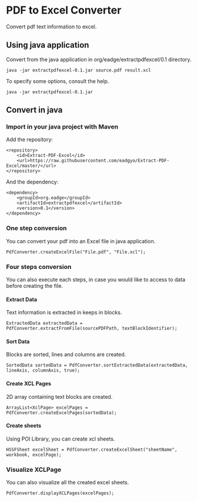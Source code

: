 # PDF to Excel Converter
Convert pdf text information to excel.
## Using java application
Convert from the java application in org/eadge/extractpdfexcel/0.1 directory.
```
java -jar extractpdfexcel-0.1.jar source.pdf result.xcl
```

To specify some options, consult the help.
```
java -jar extractpdfexcel-0.1.jar
```
## Convert in java
### Import in your java project with Maven
Add the repository:
```
<repository>
    <id>Extract-PDF-Excel</id>
    <url>https://raw.githubusercontent.com/eadgyo/Extract-PDF-Excel/master/</url>
</repository>
```
And the dependency:
```
<dependency>
    <groupId>org.eadge</groupId>
    <artifactId>extractpdfexcel</artifactId>
    <version>0.1</version>
</dependency>
```
### One step conversion
You can convert your pdf into an Excel file in java application.
```
PdfConverter.createExcelFile("File.pdf", "File.xcl");
```
### Four steps conversion
You can also execute each steps, in case you would like to access to data before creating the file.
#### Extract Data
Text information is extracted in keeps in blocks.
```
ExtractedData extractedData = PdfConverter.extractFromFile(sourcePDFPath, textBlockIdentifier);
```
#### Sort Data
Blocks are sorted, lines and columns are created.
```
SortedData sortedData = PdfConverter.sortExtractedData(extractedData, lineAxis, columnAxis, true);
```
#### Create XCL Pages
2D array containing text blocks are created.
```
ArrayList<XclPage> excelPages = PdfConverter.createExcelPages(sortedData);
```
#### Create sheets
Using POI Library, you can create xcl sheets.
```
HSSFSheet excelSheet = PdfConverter.createExcelSheet("sheetName", workbook, excelPage);
```
### Visualize XCLPage
You can also visualize all the created excel sheets.
```
PdfConverter.displayXCLPages(excelPages);
```
